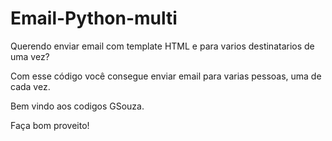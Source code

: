 # Email-Python-multi
 
Querendo enviar email com template HTML e para varios destinatarios de uma vez?

Com esse código você consegue enviar email para varias pessoas, uma de cada vez.

Bem vindo aos codigos GSouza.

Faça bom proveito!
